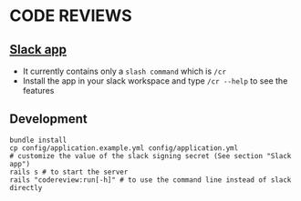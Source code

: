 CODE REVIEWS
============

[Slack app](https://api.slack.com/apps/ANM8CQ1DG/general)
---------------------------------------------------------

- It currently contains only a `slash command` which is `/cr`
- Install the app in your slack workspace and type `/cr --help` to see the features

Development
-----------

```
bundle install
cp config/application.example.yml config/application.yml
# customize the value of the slack signing secret (See section "Slack app")
rails s # to start the server
rails "codereview:run[-h]" # to use the command line instead of slack directly
```
